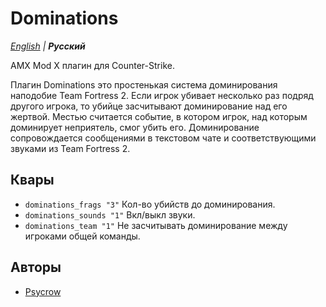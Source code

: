 # Dominations

_[English](README.md) | **Русский**_

AMX Mod X плагин для Counter-Strike.

Плагин Dominations это простенькая система доминирования наподобие Team Fortress 2. Если игрок убивает несколько раз подряд другого игрока, то убийце засчитывают доминирование над его жертвой. Местью считается событие, в котором игрок, над которым доминирует неприятель, смог убить его. Доминирование сопровождается сообщениями в текстовом чате и соответствующими звуками из Team Fortress 2.

## Квары
- ```dominations_frags "3"``` Кол-во убийств до доминирования.
- ```dominations_sounds "1"``` Вкл/выкл звуки.
- ```dominations_team "1"``` Не засчитывать доминирование между игроками общей команды.

## Авторы
- [Psycrow](https://github.com/Psycrow101)
